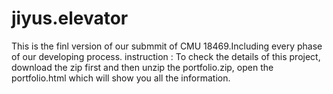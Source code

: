 # jiyus.elevator
This is the finl version of our submmit of CMU 18469.Including every phase of our developing process. 
instruction : To check the details of this project, download the zip first and then unzip the portfolio.zip, open the portfolio.html which will show you all the information.
